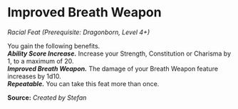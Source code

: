 # Improved Breath Weapon
*Racial Feat (Prerequisite: Dragonborn, Level 4+)*  

You gain the following benefits.  
***Ability Score Increase.*** Increase your Strength, Constitution or Charisma by 1, to a maximum of 20.  
***Improved Breath Weapon.*** The damage of your Breath Weapon feature increases by 1d10.  
***Repeatable.*** You can take this feat more than once.



**Source:** *Created by Stefan*